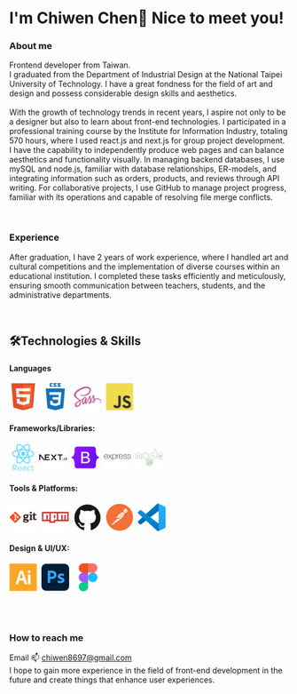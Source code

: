 # I'm Chiwen Chen👋 Nice to meet you!

### About me
Frontend developer from Taiwan.
<br>
I graduated from the Department of Industrial Design at the National Taipei University of Technology. I have a great fondness for the field of art and design and possess considerable design skills and aesthetics. 
<br><br>
With the growth of technology trends in recent years, I aspire not only to be a designer but also to learn about front-end technologies. I participated in a professional training course by the Institute for Information Industry, totaling 570 hours, where I used react.js and next.js for group project development. I have the capability to independently produce web pages and can balance aesthetics and functionality visually. In managing backend databases, I use mySQL and node.js, familiar with database relationships, ER-models, and integrating information such as orders, products, and reviews through API writing. For collaborative projects, I use GitHub to manage project progress, familiar with its operations and capable of resolving file merge conflicts. 

<br>

### Experience
After graduation, I have 2 years of work experience, where I handled art and cultural competitions and the implementation of diverse courses within an educational institution. I completed these tasks efficiently and meticulously, ensuring smooth communication between teachers, students, and the administrative departments. 

<br>


## 🛠️Technologies & Skills

#### Languages
<div>
   <img src="https://github.com/devicons/devicon/blob/master/icons/html5/html5-original.svg" title="HTML5" alt="HTML" width="50" height="50"/>&nbsp;
  <img src="https://github.com/devicons/devicon/blob/master/icons/css3/css3-plain-wordmark.svg"  title="CSS3" alt="CSS" width="50" height="50"/>&nbsp;
  <img src="https://github.com/devicons/devicon/blob/master/icons/sass/sass-original.svg"  title="SASS" alt="SASS" width="50" height="50"/>&nbsp;
  <img src="https://github.com/devicons/devicon/blob/master/icons/javascript/javascript-original.svg" title="JavaScript" alt="JavaScript" width="50" height="50"/>&nbsp;
</div>

#### Frameworks/Libraries: 
<div>
  <img src="https://github.com/devicons/devicon/blob/master/icons/react/react-original-wordmark.svg" title="React" alt="React" width="50" height="50"/>
  <img src="https://github.com/devicons/devicon/blob/master/icons/nextjs/nextjs-original-wordmark.svg" title="Nextjs" alt="NextJS" width="50" height="50"/>&nbsp;
  <img src="https://github.com/devicons/devicon/blob/master/icons/bootstrap/bootstrap-original.svg" title="bootstrap" alt="bootstrap" width="50" height="50"/>&nbsp;  
   <img src="https://github.com/devicons/devicon/blob/master/icons/express/express-original-wordmark.svg" title="express" alt="express" width="50" height="50"/>&nbsp;
  <img src="https://github.com/devicons/devicon/blob/master/icons/nodejs/nodejs-line-wordmark.svg" title="nodejs" alt="nodejs" width="50" height="50"/>&nbsp;
</div>

#### Tools & Platforms: 
<div>
 <img src="https://github.com/devicons/devicon/blob/master/icons/git/git-original-wordmark.svg" title="Git" alt="Git" width="50" height="50"/>&nbsp;
 <img src="https://github.com/devicons/devicon/blob/master/icons/npm/npm-original-wordmark.svg" title="npm" alt="npm" width="50" height="50"/>&nbsp;
 <img src="https://github.com/devicons/devicon/blob/master/icons/github/github-original.svg" title="GitHub" alt="GitHub" width="50" height="50"/>&nbsp;
 <img src="https://github.com/devicons/devicon/blob/master/icons/postman/postman-original.svg" title="postman" alt="postman" width="50" height="50"/>&nbsp;
 <img src="https://github.com/devicons/devicon/blob/master/icons/vscode/vscode-original.svg" title="VSCode" alt="VSCode" width="50" height="50"/>&nbsp;
</div>

#### Design & UI/UX: 
<div>
   <img src="https://github.com/devicons/devicon/blob/master/icons/illustrator/illustrator-plain.svg" title="Ai" alt="Ai" width="50" height="50"/>&nbsp;
  <img src="https://github.com/devicons/devicon/blob/master/icons/photoshop/photoshop-original.svg" title="photoshop" alt="photoshop" width="50" height="50"/>&nbsp;
  <img src="https://github.com/devicons/devicon/blob/master/icons/figma/figma-original.svg" title="Figma" alt="Figma" width="50" height="50"/>&nbsp;
</div>

<br><br>

### How to reach me
Email 📫 chiwen8697@gmail.com
<br>
I hope to gain more experience in the field of front-end development in the future and create things that enhance user experiences.
<!--
**pollochen97/pollochen97** is a ✨ _special_ ✨ repository because its `README.md` (this file) appears on your GitHub profile.

Here are some ideas to get you started:

- 🔭 I’m currently working on ...
- 🌱 I’m currently learning ...
- 👯 I’m looking to collaborate on ...
- 🤔 I’m looking for help with ...
- 💬 Ask me about ...
- 📫 How to reach me: ...
- 😄 Pronouns: ...
- ⚡ Fun fact: ...
-->
